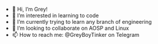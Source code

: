 - 👋 Hi, I’m Grey!
- 👀 I’m interested in learning to code
- 🌱 I’m currently trying to learn any branch of engineering
- 💞️ I’m looking to collaborate on AOSP and Linux 
- 📫 How to reach me: @GreyBoyTinker on Telegram

<!---
DVF98/DVF98 is a ✨ special ✨ repository because its `README.md` (this file) appears on your GitHub profile.
You can click the Preview link to take a look at your changes.
--->
